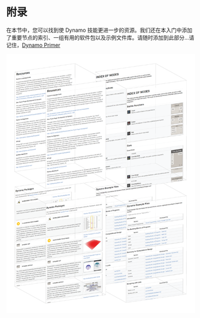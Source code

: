 # 附录

在本节中，您可以找到使 Dynamo 技能更进一步的资源。我们还在本入门中添加了重要节点的索引、一组有用的软件包以及示例文件库。请随时添加到此部分...请记住，[Dynamo Primer]( 是开源的！)

&#x20;

![](./images/a-cover.png)

